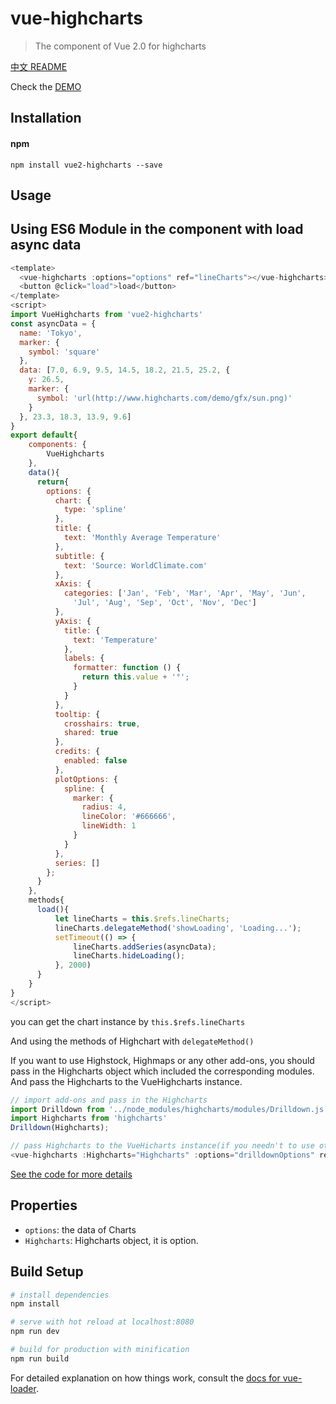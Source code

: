 # vue-highcharts

> The component of Vue 2.0 for highcharts

[中文 README](./README_zh.md)

Check the [DEMO](http://www.iamsuperman.cn/vue-highcharts/demo/)

## Installation
#### npm

```
npm install vue2-highcharts --save
```

## Usage

## Using ES6 Module in the component with load async data
```javascript
<template>
  <vue-highcharts :options="options" ref="lineCharts"></vue-highcharts>
  <button @click="load">load</button>
</template>
<script>
import VueHighcharts from 'vue2-highcharts'
const asyncData = {
  name: 'Tokyo',
  marker: {
    symbol: 'square'
  },
  data: [7.0, 6.9, 9.5, 14.5, 18.2, 21.5, 25.2, {
    y: 26.5,
    marker: {
      symbol: 'url(http://www.highcharts.com/demo/gfx/sun.png)'
    }
  }, 23.3, 18.3, 13.9, 9.6]
}
export default{
    components: {
        VueHighcharts
    },
    data(){
      return{
        options: {
          chart: {
            type: 'spline'
          },
          title: {
            text: 'Monthly Average Temperature'
          },
          subtitle: {
            text: 'Source: WorldClimate.com'
          },
          xAxis: {
            categories: ['Jan', 'Feb', 'Mar', 'Apr', 'May', 'Jun',
              'Jul', 'Aug', 'Sep', 'Oct', 'Nov', 'Dec']
          },
          yAxis: {
            title: {
              text: 'Temperature'
            },
            labels: {
              formatter: function () {
                return this.value + '°';
              }
            }
          },
          tooltip: {
            crosshairs: true,
            shared: true
          },
          credits: {
            enabled: false
          },
          plotOptions: {
            spline: {
              marker: {
                radius: 4,
                lineColor: '#666666',
                lineWidth: 1
              }
            }
          },
          series: []
        };
      }
    },
    methods{
      load(){
          let lineCharts = this.$refs.lineCharts;
          lineCharts.delegateMethod('showLoading', 'Loading...');
          setTimeout(() => {
              lineCharts.addSeries(asyncData);
              lineCharts.hideLoading();
          }, 2000)
      }
    }
}
</script>
```
you can get the chart instance by `this.$refs.lineCharts`

And using the methods of Highchart with `delegateMethod()`

If you want to use Highstock, Highmaps or any other add-ons, you should pass in the Highcharts object which included the corresponding modules. And pass the Highcharts to the VueHighcharts instance.
```javascript
// import add-ons and pass in the Highcharts
import Drilldown from '../node_modules/highcharts/modules/Drilldown.js'
import Highcharts from 'highcharts'
Drilldown(Highcharts);

// pass Highcharts to the VueHicharts instance(if you needn't to use other feature modules, you don't have to pass it.)
<vue-highcharts :Highcharts="Highcharts" :options="drilldownOptions" ref="drilldownChart"></vue-highcharts>
```
[See the code for more details](https://github.com/superman66/vue-highcharts/blob/master/demo/App.vue#L35-L40)
## Properties
* `options`: the data of Charts
* `Highcharts`: Highcharts object, it is option.


## Build Setup

``` bash
# install dependencies
npm install

# serve with hot reload at localhost:8080
npm run dev

# build for production with minification
npm run build
```

For detailed explanation on how things work, consult the [docs for vue-loader](http://vuejs.github.io/vue-loader).
